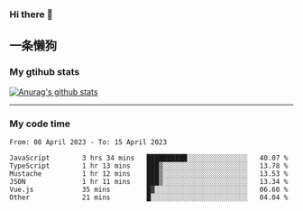 ### Hi there 👋

## 一条懒狗
<!--
**kiss-me-quickly/kiss-me-quickly** is a ✨ _special_ ✨ repository because its `README.md` (this file) appears on your GitHub profile.

Here are some ideas to get you started:

- 🔭 I’m currently working on ...
- 🌱 I’m currently learning ...
- 👯 I’m looking to collaborate on ...
- 🤔 I’m looking for help with ...
- 💬 Ask me about ...
- 📫 How to reach me: ...
- 😄 Pronouns: ...
- ⚡ Fun fact: ...
-->


### My gtihub stats

[![Anurag's github stats](https://github-readme-stats.vercel.app/api?username=kiss-me-quickly)](https://github.com/anuraghazra/github-readme-stats)

***

### My code time

<!--START_SECTION:waka-->

```text
From: 08 April 2023 - To: 15 April 2023

JavaScript        3 hrs 34 mins   ██████████░░░░░░░░░░░░░░░   40.07 %
TypeScript        1 hr 13 mins    ███▒░░░░░░░░░░░░░░░░░░░░░   13.78 %
Mustache          1 hr 12 mins    ███▒░░░░░░░░░░░░░░░░░░░░░   13.53 %
JSON              1 hr 11 mins    ███▒░░░░░░░░░░░░░░░░░░░░░   13.34 %
Vue.js            35 mins         █▓░░░░░░░░░░░░░░░░░░░░░░░   06.60 %
Other             21 mins         █░░░░░░░░░░░░░░░░░░░░░░░░   04.04 %
```

<!--END_SECTION:waka-->
